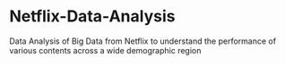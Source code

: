 # Netflix-Data-Analysis
Data Analysis of Big Data from Netflix to understand the performance of various contents across a wide demographic region
